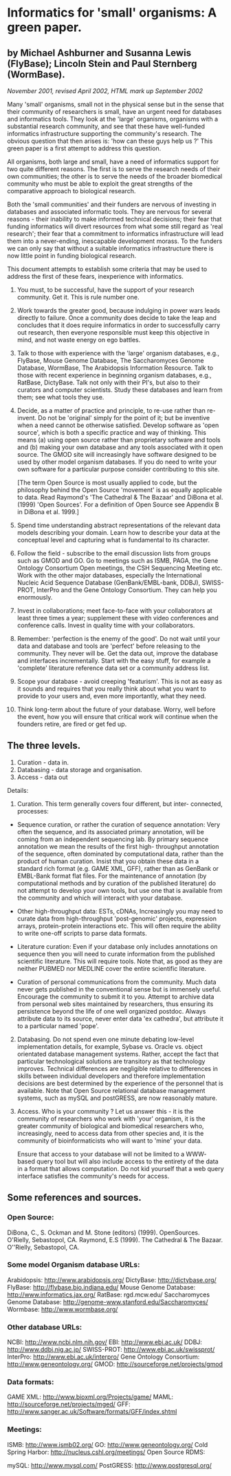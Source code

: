 # Informatics for 'small' organisms: A green paper.

## by Michael Ashburner and Susanna Lewis (FlyBase); Lincoln Stein and Paul Sternberg (WormBase).

*November 2001, revised April 2002, HTML mark up September 2002*

Many 'small' organisms, small not in the physical sense but in the sense that their community of researchers is small, have an urgent need for databases and informatics tools. They look at the 'large' organisms, organisms with a substantial research community, and see that these have well-funded informatics infrastructure supporting the community's research. The obvious question that then arises is: 'how can these guys help us ?' This green paper is a first attempt to address this question.

All organisms, both large and small, have a need of informatics support for two quite different reasons. The first is to serve the research needs of their own communities; the other is to serve the needs of the broader biomedical community who must be able to exploit the great strengths of the comparative approach to biological research.

Both the 'small communities' and their funders are nervous of investing in databases and associated informatic tools. They are nervous for several reasons - their inability to make informed technical decisions; their fear that funding informatics will divert resources from what some still regard as 'real research'; their fear that a commitment to informatics infrastructure will lead them into a never-ending, inescapable development morass. To the funders we can only say that without a suitable informatics infrastructure there is now little point in funding biological research.

This document attempts to establish some criteria that may be used to address the first of these fears, inexperience with informatics.

1. You must, to be successful, have the support of your research community. Get it. This is rule number one.

2. Work towards the greater good, because indulging in power wars leads directly to failure. Once a community does decide to take the leap and concludes that it does require informatics in order to successfully carry out research, then everyone responsible must keep this objective in mind, and not waste energy on ego battles.

3. Talk to those with experience with the 'large' organism databases, e.g., FlyBase, Mouse Genome Database, The Saccharomyces Genome Database, WormBase, The Arabidopsis Information Resource. Talk to those with recent experience in beginning organism databases, e.g., RatBase, DictyBase. Talk not only with their PI's, but also to their curators and computer scientists. Study these databases and learn from them; see what tools they use.

4. Decide, as a matter of practice and principle, to re-use rather than re- invent. Do not be 'original' simply for the point of it; but be inventive when a need cannot be otherwise satisfied. Develop software as 'open source', which is both a specific practice and way of thinking. This means (a) using open source rather than proprietary software and tools and (b) making your own database and any tools associated with it open source. The GMOD site will increasingly have software designed to be used by other model organism databases. If you do need to write your own software for a particular purpose consider contributing to this site.

	[The term Open Source is most usually applied to code, but the philosophy behind the Open Source 'movement' is as equally applicable to data. Read Raymond's 'The Cathedral & The Bazaar' and DiBona et al. (1999) 'Open Sources'. For a definition of Open Source see Appendix B in DiBona et al. 1999.]

5. Spend time understanding abstract representations of the relevant data models describing your domain. Learn how to describe your data at the conceptual level and capturing what is fundamental to its character.

6. Follow the field - subscribe to the email discussion lists from groups such as GMOD and GO. Go to meetings such as ISMB, PAGA, the Gene Ontology Consortium Open meetings, the CSH Sequencing Meeting etc. Work with the other major databases, especially the International Nucleic Acid Sequence Database (GenBank/EMBL-bank, DDBJ), SWISS-PROT, InterPro and the Gene Ontology Consortium. They can help you enormously.

7. Invest in collaborations; meet face-to-face with your collaborators at least three times a year; supplement these with video conferences and conference calls. Invest in quality time with your collaborators.

8. Remember: 'perfection is the enemy of the good'. Do not wait until your data and database and tools are 'perfect' before releasing to the community. They never will be. Get the data out, improve the database and interfaces incrementally. Start with the easy stuff, for example a 'complete' literature reference data set or a community address list.

9. Scope your database - avoid creeping 'featurism'. This is not as easy as it sounds and requires that you really think about what you want to provide to your users and, even more importantly, what they need.

10. Think long-term about the future of your database. Worry, well before the event, how you will ensure that critical work will continue when the founders retire, are fired or get fed up.

## The three levels.

1. Curation - data in.
2. Databasing - data storage and organisation.
3. Access - data out

Details:
1. Curation. This term generally covers four different, but inter- connected, processes:

- Sequence curation, or rather the curation of sequence annotation: Very often the sequence, and its associated primary annotation, will be coming from an independent sequencing lab. By primary sequence annotation we mean the results of the first high- throughput annotation of the sequence, often dominated by computational data, rather than the product of human curation. Insist that you obtain these data in a standard rich format (e.g. GAME XML, GFF), rather than as GenBank or EMBL-Bank format flat files. For the maintenance of annotation (by computational methods and by curation of the published literature) do not attempt to develop your own tools, but use one that is available from the community and which will interact with your database.

- Other high-throughput data: ESTs, cDNAs, Increasingly you may need to curate data from high-throughput 'post-genomic' projects, expression arrays, protein-protein interactions etc. This will often require the ability to write one-off scripts to parse data formats.

- Literature curation: Even if your database only includes annotations on sequence then you will need to curate information from the published scientific literature. This will require tools. Note that, as good as they are neither PUBMED nor MEDLINE cover the entire scientific literature.

- Curation of personal communications from the community. Much data never gets published in the conventional sense but is immensely useful. Encourage the community to submit it to you. Attempt to archive data from personal web sites maintained by researchers, thus ensuring its persistence beyond the life of one well organized postdoc. Always attribute data to its source, never enter data 'ex cathedra', but attribute it to a particular named 'pope'.

2. Databasing. Do not spend even one minute debating low-level implementation details, for example, Sybase vs. Oracle vs. object orientated database management systems. Rather, accept the fact that particular technological solutions are transitory as that technology improves. Technical differences are negligible relative to differences in skills between individual developers and therefore implementation decisions are best determined by the experience of the personnel that is available. Note that Open Source relational database management systems, such as mySQL and postGRESS, are now reasonably mature.

3. Access. Who is your community ? Let us answer this - it is the community of researchers who work with 'your' organism, it is the greater community of biological and biomedical researchers who, increasingly, need to access data from other species and, it is the community of bioinformaticists who will want to 'mine' your data.

	Ensure that access to your database will not be limited to a WWW- based query tool but will also include access to the entirety of the data in a format that allows computation. Do not kid yourself that a web query interface satisfies the community's needs for access.

## Some references and sources.

### Open Source:

DiBona, C., S. Ockman and M. Stone (editors) (1999). OpenSources. O'Rielly, Sebastopol, CA.
Raymond, E.S (1999). The Cathedral & The Bazaar. O''Rielly, Sebastopol, CA.

### Some model Organism database URLs:

Arabidopsis: http://www.arabidopsis.org/
DictyBase: http://dictybase.org/
FlyBase: http://flybase.bio.indiana.edu/
Mouse Genome Database: http://www.informatics.jax.org/
RatBase: rgd.mcw.edu/
Saccharomyces Genome Database: http://genome-www.stanford.edu/Saccharomyces/
Wormbase: http://www.wormbase.org/

### Other database URLs:

NCBI: http://www.ncbi.nlm.nih.gov/
EBI: http://www.ebi.ac.uk/
DDBJ: http://www.ddbj.nig.ac.jp/
SWISS-PROT: http://www.ebi.ac.uk/swissprot/
InterPro: http://www.ebi.ac.uk/interpro/
Gene Ontology Consortium: http://www.geneontology.org/
GMOD: http://sourceforge.net/projects/gmod

### Data formats:

GAME XML: http://www.bioxml.org/Projects/game/
MAML: http://sourceforge.net/projects/mged/
GFF: http://www.sanger.ac.uk/Software/formats/GFF/index.shtml

### Meetings:

ISMB: http://www.ismb02.org/
GO: http://www.geneontology.org/
Cold Spring Harbor: http://nucleus.cshl.org/meetings/
Open Source RDMS:

mySQL: http://www.mysql.com/
PostGRESS: http://www.postgresql.org/
